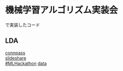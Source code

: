 # 機械学習アルゴリズム実装会
で実装したコード

## LDA
[connpass](http://mlhackathon.connpass.com/event/6586/)  
[slideshare](http://www.slideshare.net/MasayukiIsobe/ss-35851169)  
[#MLHackathon](https://twitter.com/hashtag/MLHackathon)
[data](http://labs.adfive.net/mlhackathon/20140614/)